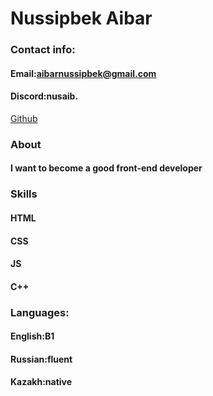 # Nussipbek Aibar

### Contact info:
#### Email:aibarnussipbek@gmail.com
#### Discord:nusaib.
[Github](https://github.com/Nussaib)
### About
#### I want to become a good front-end developer
### Skills
#### HTML
#### CSS
#### JS
#### C++
### Languages:
#### English:B1
#### Russian:fluent
#### Kazakh:native